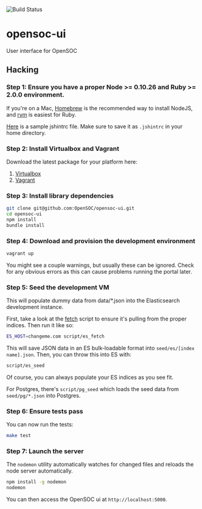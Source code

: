 ![Build Status](https://travis-ci.org/OpenSOC/opensoc-ui.svg?branch=master)

opensoc-ui
==========

User interface for OpenSOC

## Hacking

### Step 1: Ensure you have a proper Node >= 0.10.26 and Ruby >= 2.0.0 environment.

If you're on a Mac, [Homebrew](http://brew.sh) is the recommended way to install NodeJS, and [rvm](http://rvm.io) is easiest for Ruby.

[Here](.jshintrc) is a sample jshintrc file. Make sure to save it as ```.jshintrc``` in your home directory.

### Step 2: Install Virtualbox and Vagrant

Download the latest package for your platform here:

1. [Virtualbox](https://www.virtualbox.org/wiki/Downloads)
2. [Vagrant](https://www.vagrantup.com/downloads.html)

### Step 3: Install library dependencies

```bash
git clone git@github.com:OpenSOC/opensoc-ui.git
cd opensoc-ui
npm install
bundle install
```

### Step 4: Download and provision the development environment

```bash
vagrant up
```

You might see a couple warnings, but usually these can be ignored. Check for any obvious errors as this can cause problems running the portal later.

###  Step 5: Seed the development VM

This will populate dummy data from data/*.json into the Elasticsearch development instance.

First, take a look at the [fetch](script/fetch.js) script to ensure it's pulling from the proper indices. Then run it like so:

```bash
ES_HOST=changeme.com script/es_fetch
```

This will save JSON data in an ES bulk-loadable format into ```seed/es/[index name].json```. Then, you can throw this into ES with:

```bash
script/es_seed
```

Of course, you can always populate your ES indices as you see fit.

For Postgres, there's ```script/pg_seed``` which loads the seed data from ```seed/pg/*.json``` into Postgres.

### Step 6: Ensure tests pass

You can now run the tests:

```bash
make test
```

### Step 7: Launch the server

The ```nodemon``` utility automatically watches for changed files and reloads the node server automatically.

```bash
npm install -g nodemon
nodemon
```

You can then access the OpenSOC ui at ```http://localhost:5000```.
